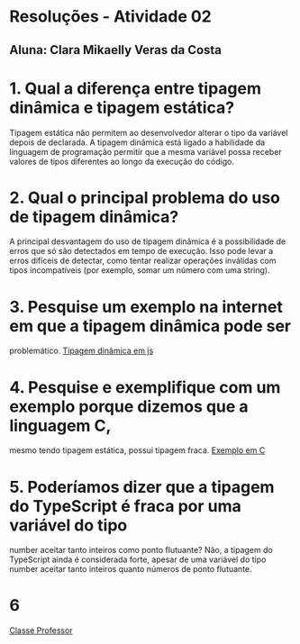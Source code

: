 # Resoluções - Atividade 02
## Aluna: Clara Mikaelly Veras da Costa
# 1. Qual a diferença entre tipagem dinâmica e tipagem estática?
Tipagem estática não permitem ao desenvolvedor alterar o tipo da variável depois de declarada.
A tipagem dinâmica está ligado a habilidade da linguagem de programação permitir que a mesma variável possa receber valores de tipos diferentes ao longo da execução do código.

# 2. Qual o principal problema do uso de tipagem dinâmica?
A principal desvantagem do uso de tipagem dinâmica é a possibilidade de erros que só são detectados em tempo de execução. Isso pode levar a erros difíceis de detectar, como tentar realizar operações inválidas com tipos incompatíveis (por exemplo, somar um número com uma string).

# 3. Pesquise um exemplo na internet em que a tipagem dinâmica pode ser
problemático.
[Tipagem dinâmica em js](https://github.com/ClaraMikaelly-ifpi/POO_2024.2/blob/94f369fb0cd0ef40f1ff515ffd9c13ec22f112af/atvidade02/questao03.js) <br>
# 4. Pesquise e exemplifique com um exemplo porque dizemos que a linguagem C,
mesmo tendo tipagem estática, possui tipagem fraca.
[Exemplo em C](https://github.com/ClaraMikaelly-ifpi/POO_2024.2/blob/4d96aedf7403940ec3c782853b4ae38ac6ffe90a/atvidade02/questao04.c) <br>
# 5. Poderíamos dizer que a tipagem do TypeScript é fraca por uma variável do tipo
number aceitar tanto inteiros como ponto flutuante?
Não, a tipagem do TypeScript ainda é considerada forte, apesar de uma variável do tipo number aceitar tanto inteiros quanto números de ponto flutuante.

# 6
[Classe Professor](https://github.com/ClaraMikaelly-ifpi/POO_2024.2/blob/2fc8a0f346e80cb36f99f0ea5022946fbed1ae33/atvidade02/questao06.ts)<br>

